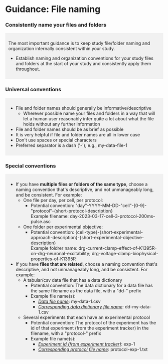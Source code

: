 # Guidance: File naming


### Consistently name your files and folders

<div markdown="1" style="background-color:rgba(0, 0, 0, 0.0470588); text-align:left; vertical-align: top; padding:10px 10px; margin-bottom: 10px;">

The most important guidance is to keep study file/folder naming and organization internally consistent within your study.  

* Establish naming and organization conventions for your study files and folders at the start of your study and consistently apply them throughout.

</div>

### Universal conventions

<div markdown="1" style="background-color:rgba(0, 0, 0, 0.0470588); text-align:left; vertical-align: top; padding:10px 10px; margin-bottom: 10px;">

* File and folder names should generally be informative/descriptive
  * Wherever possible name your files and folders in a way that will let a human user reasonably infer quite a lot about what the file holds without any further information
* File and folder names should be as brief as possible
* It is very helpful if file and folder names are all in lower case
* Don't use spaces or special characters
* Preferred separator is a dash ('-'), e.g., my-data-file-1

</div>

### Special conventions

<div markdown="1" style="background-color:rgba(0, 0, 0, 0.0470588); text-align:left; vertical-align: top; padding:10px 10px; margin-bottom: 10px;">

* If you have **multiple files or folders of the same type**, choose a naming convention that's descriptive, and not unmanageably long, and be consistent. For example:
  * One file per day, per cell, per protocol:
    * Potential convention: "day"-YYYY-MM-DD-"cell"-[0-9]-"protocol"-{short-protocol-description}
        <br>Example filename: day-2023-03-17-cell-3-protocol-200ms-pulse.asc
  * One folder per experimental objective:
    *   Potential convention: {cell-type}-{short-experimental-approach-description}-{short-experimental-objective-description}
        <br>Example foldrer name: drg-current-clamp-effect-of-K1395R-on-drg-neuronal-excitability; drg-voltage-clamp-biophysical-properties-of-K1395R
* If you have **files that are related**, choose a naming convention that's descriptive, and not unmanageably long, and be consistent. For example:
  * A tabular/csv data file that has a data dictionary
    * Potential convention: The data dictionary for a data file has the same filename as the data file, with a "dd-" prefix
    * Example file name(s):
      * <u><i>Data file name</i></u>: my-data-1.csv
      * <u><i>Corresponding data dictionary file name</i></u>: dd-my-data-1.csv
  * Several experiments that each have an experimental protocol
    * Potential convention: The protocol of the experiment has the id of that experiment (from the experiment tracker) in the filename, with a "protocol-" prefix
    * Example file name(s):
      * <u><i>Experiment id (from experiment tracker)</i></u>: exp-1
      * <u><i>Corresponding protocol file name</i></u>: protocol-exp-1.txt

</div>
